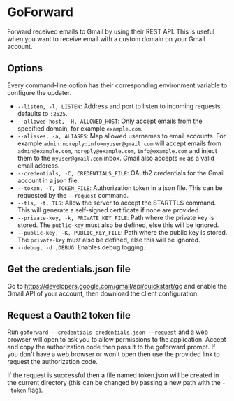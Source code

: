 # GoForward

Forward received emails to Gmail by using their REST API. This is useful when you want to receive email with a custom
domain on your Gmail account.

## Options

Every command-line option has their corresponding environment variable to configure the updater.

* `--listen, -l, LISTEN`:  Address and port to listen to incoming requests, defaults to `:2525`.
* `--allowed-host, -H, ALLOWED_HOST`: Only accept emails from the specified domain, for example `example.com`.
* `--aliases, -a, ALIASES`: Map allowed usernames to email accounts. For example `admin:noreply:info=myuser@gmail.com`
   will accept emails from `admin@example.com`, `noreply@example.com`, `info@example.com` and inject them to the
   `myuser@gmail.com` inbox. Gmail also accepts `me` as a valid email address.
* `--credentials, -C, CREDENTIALS_FILE`: OAuth2 credentials for the Gmail account in a json file.
* `--token, -T, TOKEN_FILE`: Authorization token in a json file. This can be requested by the `--request` command.
* `--tls, -t, TLS`: Allow the server to accept the STARTTLS command. This will generate a self-signed certificate
   if none are provided.
* `--private-key, -k, PRIVATE_KEY_FILE`: Path where the private key is stored. The `public-key` must also be defined,
  else this will be ignored.
* `--public-key, -K, PUBLIC_KEY_FILE`: Path where the public key is stored. The `private-key` must also be defined,
  else this will be ignored.
* `--debug, -d ,DEBUG`: Enables debug logging.

## Get the credentials.json file

Go to https://developers.google.com/gmail/api/quickstart/go and enable the Gmail API of your account, then download
the client configuration.

## Request a Oauth2 token file

Run `goforward --credentials credentials.json --request` and a web browser will open to ask you to allow permissions to
the application. Accept and copy the authorization code then pass it to the goforward prompt. If you don't have a web
browser or won't open then use the provided link to request the authorization code.
 
If the request is successful then a file named token.json will be created in the current directory (this can be changed
by passing a new path with the `--token` flag).
